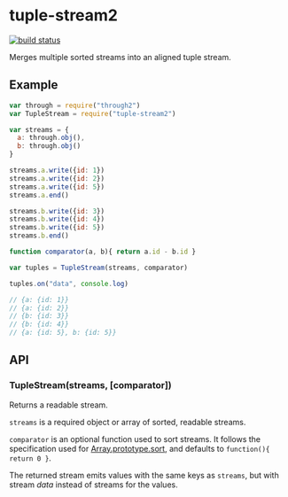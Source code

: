 tuple-stream2
=============

[![build status](https://secure.travis-ci.org/jed/tuple-stream2.svg)](http://travis-ci.org/jed/tuple-stream2)

Merges multiple sorted streams into an aligned tuple stream.

Example
-------

```javascript
var through = require("through2")
var TupleStream = require("tuple-stream2")

var streams = {
  a: through.obj(),
  b: through.obj()
}

streams.a.write({id: 1})
streams.a.write({id: 2})
streams.a.write({id: 5})
streams.a.end()

streams.b.write({id: 3})
streams.b.write({id: 4})
streams.b.write({id: 5})
streams.b.end()

function comparator(a, b){ return a.id - b.id }

var tuples = TupleStream(streams, comparator)

tuples.on("data", console.log)

// {a: {id: 1}}
// {a: {id: 2}}
// {b: {id: 3}}
// {b: {id: 4}}
// {a: {id: 5}, b: {id: 5}}
```

API
---

### TupleStream(streams, [comparator])

Returns a readable stream.

`streams` is a required object or array of sorted, readable streams.

`comparator` is an optional function used to sort streams. It follows the specification used for [Array.prototype.sort](https://developer.mozilla.org/en-US/docs/Web/JavaScript/Reference/Global_Objects/Array/sort), and defaults to `function(){ return 0 }`.

The returned stream emits values with the same keys as `streams`, but with stream _data_ instead of streams for the values.
